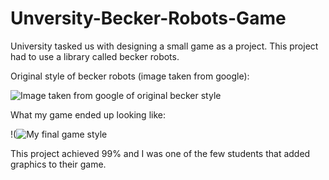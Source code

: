 # Unversity-Becker-Robots-Game
 University tasked us with designing a small game as a project. This project had to use a library called becker robots. 
 
 Original style of becker robots (image taken from google):
 
 ![Image taken from google of original becker style](https://user-images.githubusercontent.com/99730755/154273613-4c322f99-4a8f-4393-aa86-24de3e287b7b.png)

 What my game ended up looking like:
 
 !(![My final game style](https://user-images.githubusercontent.com/99730755/154273400-6235ddd3-cc5b-46c8-a4f8-65021fe55a2d.png)
 
 This project achieved 99% and I was one of the few students that added graphics to their game.

